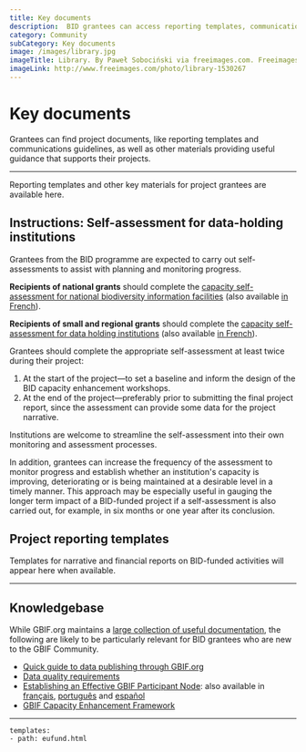 ```yaml
---
title: Key documents
description:  BID grantees can access reporting templates, communications guidelines and other key project materials.
category: Community
subCategory: Key documents
image: /images/library.jpg
imageTitle: Library. By Paweł Sobociński via freeimages.com. Freeimages content license.
imageLink: http://www.freeimages.com/photo/library-1530267
---
```

# Key documents

Grantees can find project documents, like reporting templates and communications guidelines, as well as other materials providing useful guidance that supports their projects.

<!-- toc -->
<!-- tocstop -->

-----------------------

Reporting templates and other key materials for project grantees are available here.

## Instructions: Self-assessment for data-holding institutions

Grantees from the BID programme are expected to carry out self-assessments to assist with planning and monitoring progress.

**Recipients of national grants** should complete the [capacity self-assessment for national biodiversity information facilities](http://www.gbif.org/resource/82277) (also available [in French](http://www.gbif.org/resource/82782)). 

**Recipients of small and regional grants** should complete the [capacity self-assessment for data holding institutions](http://www.gbif.org/resource/82785) (also available [in French](http://www.gbif.org/resource/82813)). 

Grantees should complete the appropriate self-assessment at least twice during their project:

1. At the start of the project—to set a baseline and inform the design of the BID capacity enhancement workshops.
2. At the end of the project—preferably prior to submitting the final project report, since the assessment can provide some data for the project narrative. 

Institutions are welcome to streamline the self-assessment into their own monitoring and assessment processes. 

In addition, grantees can increase the frequency of the assessment to monitor progress and establish whether an institution's capacity is improving, deteriorating or is being maintained at a desirable level in a timely manner. This approach may be especially useful in gauging the longer term impact of a BID-funded  project if a self-assessment is also carried out, for example, in six months or one year after its conclusion. 

## Project reporting templates

Templates for narrative and financial reports on BID-funded activities will appear here when available.

-----------

## Knowledgebase

While GBIF.org maintains a [large collection of useful documentation](http://www.gbif.org/resources), the following are likely to be particularly relevant for BID grantees who are new to the GBIF Community.        

+ [Quick guide to data publishing through GBIF.org](http://www.gbif.org/publishing-data/quick-guide)
+ [Data quality requirements](http://www.gbif.org/publishing-data/quality)
+ [Establishing an Effective GBIF Participant Node](http://www.gbif.org/resource/80925): also available in [français](http://www.gbif.org/resource/82147), [português](http://www.gbif.org/resource/82231) and [español](http://www.gbif.org/resource/82186)
+ [GBIF Capacity Enhancement Framework](http://www.gbif.org/resource/80954)

-----------

```styledYaml
templates:
- path: eufund.html
```
